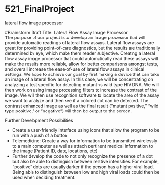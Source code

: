 # 521_FinalProject
lateral flow image processor

#Brainstorm 
Draft Title: Lateral Flow Assay Image Processor            
The purpose of our project is to develop an image processor that will provide automatic readings of lateral flow assays. Lateral flow assays are great for providing point-of-care diagnostics, but the results are traditionally determined by eye, which make them reader subjective. Creating a lateral flow assay image processor that could automatically read these assays will make the results more reliable, allow for better comparisons amongst tests, and overall increase the ease-of-use of lateral flow assays in clinical settings. We hope to achieve our goal by first making a device that can take an image of a lateral flow assay. In this case, we will be concentrating on analyzing a test specific for detecting mutant vs wild type HIV DNA. We will then work on using image processing filters to increase the contrast of the image. We will then use recognition software to locate the area of the assay we want to analyze and then see if a colored dot can be detected. The contrast enhanced image as well as the final result (“mutant positive,” “wild type positive,” or “negative”) will then be output to the screen. 

Further Development Possibilities 
- Create a user-friendly interface using icons that allow the program to be run with a push of a button 
- Telemedicine: Create a way for information to be transmitted wirelessly to a main computer as well as attach pertinent medical information to the image (Patient ID, date, locations, etc) 
- Further develop the code to not only recognize the presence of a dot but also be able to distinguish between relative intensities. For example, “positive” dots are usually darker if the person has a higher viral load. Being able to distinguish between low and high viral loads could then be used when deciding treatment. 
